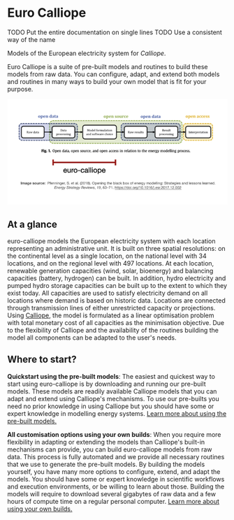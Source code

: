 # Euro Calliope

TODO Put the entire documentation on single lines
TODO Use a consistent way of the name

Models of the European electricity system for _Calliope_.

Euro Calliope is a suite of pre-built models and routines to build these models from raw data. You can configure, adapt, and extend both models and routines in many ways to build your own model that is fit for your purpose.

![euro-calliope within the energy system modelling process.](./img/ec-in-modelling-process.png)

## At a glance

euro-calliope models the European electricity system with each location representing an administrative unit. It is built on three spatial resolutions: on the continental level as a single location, on the national level with 34 locations, and on the regional level with 497 locations. At each location, renewable generation capacities (wind, solar, bioenergy) and balancing capacities (battery, hydrogen) can be built. In addition, hydro electricity and pumped hydro storage capacities can be built up to the extent to which they exist today. All capacities are used to satisfy electricity demand on all locations where demand is based on historic data. Locations are connected through transmission lines of either unrestricted capacity or projections. Using [Calliope](https://www.callio.pe), the model is formulated as a linear optimisation problem with total monetary cost of all capacities as the minimisation objective. Due to the flexibility of Calliope and the availability of the routines building the model all components can be adapted to the user's needs.

## Where to start?

**Quickstart using the pre-built models**: The easiest and quickest way to start using euro-calliope is by downloading and running our pre-built models. These models are readily available Calliope models that you can adapt and extend using Calliope's mechanisms. To use our pre-builts you need no prior knowledge in using Calliope but you should have some or expert knowledge in modelling energy systems. [Learn more about using the pre-built models.](./pre-built.md)

**All customisation options using your own builds**: When you require more flexibility in adapting or extending the models than Calliope's built-in mechanisms can provide, you can build euro-calliope models from raw data. This process is fully automated and we provide all necessary routines that we use to generate the pre-built models. By building the models yourself, you have many more options to configure, extend, and adapt the models. You should have some or expert knowledge in scientific workflows and execution environments, or be willing to learn about those. Building the models will require to download several gigabytes of raw data and a few hours of compute time on a regular personal computer. [Learn more about using your own builds.](./build.md)
